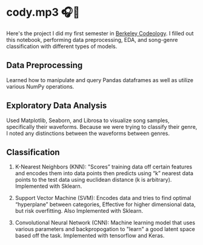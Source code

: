 # cody.mp3 🎧🎵
Here's the project I did my first semester in [Berkeley Codeology](https://codeology.club/#/). I filled out this notebook, performing data preprocessing, EDA, and song-genre classification with different types of models.

## Data Preprocessing
Learned how to manipulate and query Pandas dataframes as well as utilize various NumPy operations.

## Exploratory Data Analysis
Used Matplotlib, Seaborn, and Librosa to visualize song samples, specifically their waveforms. Because we were trying to classify their genre, I noted any distinctions between the waveforms between genres.

## Classification
1. K-Nearest Neighbors (KNN): "Scores” training data off certain features and encodes them into data points then predicts using “k” nearest data points to the test data using euclidean distance (k is arbitrary). Implemented with Sklearn.

2. Support Vector Machine (SVM): Encodes data and tries to find optimal “hyperplane” between categories, Effective for higher dimensional data, but risk overfitting. Also Implemented with Sklearn.

3. Convolutional Neural Network (CNN): Machine learning model that uses various parameters and backpropogation to "learn" a good latent space based off the task. Implemented with tensorflow and Keras.


